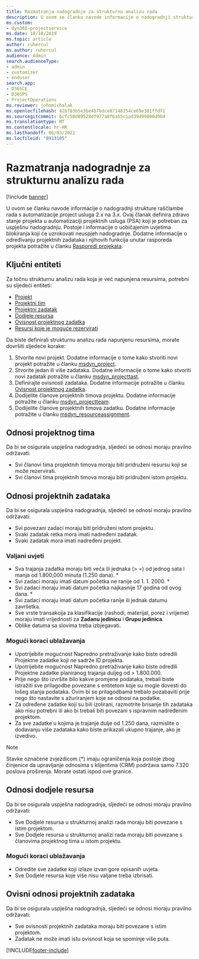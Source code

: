 ```yaml
---
title: Razmatranja nadogradnje za strukturnu analizu rada
description: U ovom se članku navode informacije o nadogradnji strukture raščlambe rada s automatizacije project usluga 2.x na 3.x.
ms.custom:
- dyn365-projectservice
ms.date: 10/18/2019
ms.topic: article
author: ruhercul
ms.author: ruhercul
audience: Admin
search.audienceType:
- admin
- customizer
- enduser
search.app:
- D365CE
- D365PS
- ProjectOperations
ms.reviewer: johnmichalak
ms.openlocfilehash: 42bf03b5e3be4b7bdce87148254ce69e381ffdf1
ms.sourcegitcommit: 6cfc50d89528df977a8f6a55c1ad39d99800d9b4
ms.translationtype: MT
ms.contentlocale: hr-HR
ms.lasthandoff: 06/03/2022
ms.locfileid: "8913105"
---
```

# <a name="upgrade-considerations-for-the-work-breakdown-structure"></a>Razmatranja nadogradnje za strukturnu analizu rada

[!include [banner](../includes/psa-now-project-operations.md)]

U ovom se članku navode informacije o nadogradnji strukture raščlambe rada s automatizacije project usluga 2.x na 3.x. Ovaj članak definira zdravo stanje projekta u automatizaciji projektnih usluga (PSA) koji je potreban za uspješnu nadogradnju. Postoje i informacije o uobičajenim uvjetima blokiranja koji će uzrokovati neuspjeh nadogradnje. Dodatne informacije o određivanju projektnih zadataka i njihovih funkcija unutar rasporeda projekta potražite u članku [Rasporedi projekata](project-creating.md).

## <a name="key-entities"></a>Ključni entiteti
Za točnu strukturnu analizu rada koja je već napunjena resursima, potrebni su sljedeći entiteti:

- [Projekt](/dynamics365/customerengagement/on-premises/developer/entities/msdyn_project)
- [Projektni tim](/dynamics365/customerengagement/on-premises/developer/entities/msdyn_projectteam)
- [Projektni zadatak](/dynamics365/customerengagement/on-premises/developer/entities/msdyn_projecttask)
- [Dodjele resursa](/dynamics365/customerengagement/on-premises/developer/entities/msdyn_resourceassignment)
- [Ovisnost projektnog zadatka](/dynamics365/customerengagement/on-premises/developer/entities/msdyn_projecttaskdependency)
- [Resursi koje je moguće rezervirati](/dynamics365/customerengagement/on-premises/developer/entities/bookableresource)

Da biste definirali strukturnu analizu rada napunjenu resursima, morate dovršiti sljedeće korake:

1. Stvorite novi projekt. Dodatne informacije o tome kako stvoriti novi projekt potražite u članku [msdyn_project](/dynamics365/customerengagement/on-premises/developer/entities/msdyn_project).
2. Stvorite jedan ili više zadataka. Dodatne informacije o tome kako stvoriti novi zadatak potražite u članku [msdyn_projecttast](/dynamics365/customerengagement/on-premises/developer/entities/msdyn_projecttask).
3. Definirajte ovisnosti zadataka. Dodatne informacije potražite u članku [Ovisnost projektnog zadatka](/dynamics365/customerengagement/on-premises/developer/entities/msdyn_projecttaskdependency).
4. Dodijelite članove projektnih timova projektu. Dodatne informacije potražite u članku [msdyn_projectteam](/dynamics365/customerengagement/on-premises/developer/entities/msdyn_projectteam).
5. Dodijelite članove projektnih timova zadatku. Dodatne informacije potražite u članku [msdyn_resourceassignment](/dynamics365/customerengagement/on-premises/developer/entities/msdyn_resourceassignment).

## <a name="project-team-relationships"></a>Odnosi projektnog tima

Da bi se osigurala uspješna nadogradnja, sljedeći se odnosi moraju pravilno održavati:
- Svi članovi tima projektnih timova moraju biti pridruženi resursu koji se može rezervirati.
- Svi članovi tima projektnih timova moraju biti pridruženi istom projektu. 

## <a name="project-task-relationships"></a>Odnosi projektnih zadataka
Da bi se osigurala uspješna nadogradnja, sljedeći se odnosi moraju pravilno održavati:

- Svi povezani zadaci moraju biti pridruženi istom projektu.
- Svaki zadatak retka mora imati nadređeni zadatak.
- Svaki zadatak mora imati nadređeni projekt.

### <a name="valid-conditions"></a>Valjani uvjeti

- Sva trajanja zadatka moraju biti veća ili jednaka (> =) od jednog sata i manja od 1.800,000 minuta (1.250 dana). *
- Svi zadaci moraju imati datum početka ne ranije od 1. 1. 2000. *
- Svi zadaci moraju imati datum početka najkasnije 17 godina od ovog dana. *
- Svi zadaci moraju imati datum početka ranije ili jednak datumu završetka.
- Sve vrste transakcija za klasifikacije (rashodi, materijal, porez i vrijeme) moraju imati vrijednosti za **Zadanu jedinicu** i **Grupu jedinica**.
- Oblike datuma sa slovima treba izbjegavati.

### <a name="potential-mitigation-steps"></a>Mogući koraci ublažavanja
- Upotrijebite mogućnost Napredno pretraživanje kako biste odredili Projektne zadatke koji ne sadrže ID projekta.
- Upotrijebite mogućnost Napredno pretraživanje kako biste odredili Projektne zadatke planiranog trajanja duljeg od > 1.800.000.
- Prije nego što izvršite bilo kakve promjene podataka, trebali biste istražiti sve prilagodbe povezane s entitetom koje su mogle dovesti do lošeg stanja podataka. Ovim bi se prilagodbama trebalo pozabaviti prije nego što nastavite s ažuriranjem koje se odnosi na podatke.
- Za određene zadatke koji su bili izolirani, razmotrite brisanje tih zadataka ako nisu potrebni ili ako bi trebali biti povezani s ispravnim nadređenim projektom.
- Za sve zadatke u kojima je trajanje dulje od 1.250 dana, razmislite o dodavanju više zadataka kako biste prikazali ukupno trajanje, ako je izvedivo.

> [!NOTE]
> Stavke označene zvjezdicom (\*) imaju ograničenja koja postoje zbog činjenice da upravljanje odnosima s klijentima (CRM) podržava samo 7.320 poslova proširenja. Morate ostati ispod ove granice.

## <a name="resource-assignment-relationships"></a>Odnosi dodjele resursa
Da bi se osigurala uspješna nadogradnja, sljedeći se odnosi moraju pravilno održavati:

- Sve Dodjele resursa u strukturnoj analizi rada moraju biti povezane s istim projektom.
- Sve Dodjele resursa u strukturnoj analizi rada moraju biti povezane s članovima projektnog tima u istom projektu.

### <a name="potential-mitigation-steps"></a>Mogući koraci ublažavanja
- Odredite sve zadatke koji izlaze izvan gore opisanih uvjeta.  
- Sve Dodjele resursa koje više nisu valjane treba izbrisati.

## <a name="project-task-dependency-relationships"></a>Ovisni odnosi projektnih zadataka
Da bi se osigurala uspješna nadogradnja, sljedeći se odnosi moraju pravilno održavati:

- Sve ovisnosti projektnih zadataka moraju biti povezane s istim projektom.
- Zadatak ne može imati istu ovisnost koja se spominje više puta.


[!INCLUDE[footer-include](../includes/footer-banner.md)]
